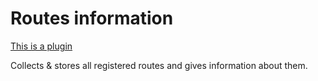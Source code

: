 # Routes information

[This is a plugin](https://github.com/kataras/iris/tree/development/plugin/routesinfo)

Collects & stores all registered routes and gives information about them.